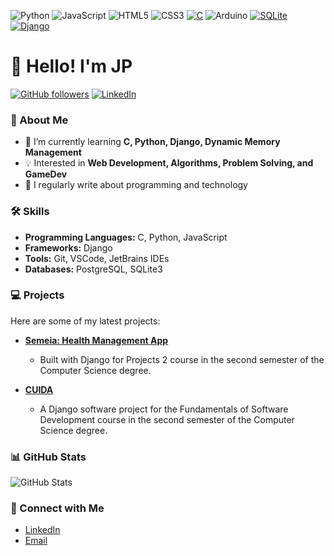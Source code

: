 ![Python](https://img.shields.io/badge/python-3670A0?style=for-the-badge&logo=python&logoColor=ffdd54)
![JavaScript](https://img.shields.io/badge/javascript-%23323330.svg?style=for-the-badge&logo=javascript&logoColor=%23F7DF1E)
![HTML5](https://img.shields.io/badge/html5-%23E34F26.svg?style=for-the-badge&logo=html5&logoColor=white)
![CSS3](https://img.shields.io/badge/css3-%231572B6.svg?style=for-the-badge&logo=css3&logoColor=white)
[![C](https://img.shields.io/badge/C-00599C?logo=c&logoColor=white)](#)
![Arduino](https://img.shields.io/badge/Arduino-00979D?style=for-the-badge&logo=Arduino&logoColor=white)
[![SQLite](https://img.shields.io/badge/SQLite-%2307405e.svg?logo=sqlite&logoColor=white)](#)
[![Django](https://img.shields.io/badge/Django-%23092E20.svg?logo=django&logoColor=white)](#)

# 👋 Hello! I'm JP

[![GitHub followers](https://img.shields.io/github/followers/Jp-moraiss?label=Follow&style=social)](https://github.com/Jp-moraiss)
[![LinkedIn](https://img.shields.io/badge/LinkedIn-Connect-blue)](https://www.linkedin.com/in/pedro-morais-7b05942b7/)

### 🚀 About Me

- 🌱 I’m currently learning **C, Python, Django, Dynamic Memory Management**
- 💡 Interested in **Web Development, Algorithms, Problem Solving, and GameDev**
- 📝 I regularly write about programming and technology

### 🛠️ Skills

- **Programming Languages:** C, Python, JavaScript
- **Frameworks:** Django
- **Tools:** Git, VSCode, JetBrains IDEs
- **Databases:** PostgreSQL, SQLite3

### 💻 Projects

Here are some of my latest projects:

- **[Semeia: Health Management App](https://github.com/lavasilva/Semeia)**
  - Built with Django for Projects 2 course in the second semester of the Computer Science degree.

- **[CUIDA](https://github.com/Jeraross/CUIDA/)**
  - A Django software project for the Fundamentals of Software Development course in the second semester of the Computer Science degree.

### 📊 GitHub Stats

![GitHub Stats](https://github-readme-stats.vercel.app/api?username=Jp-moraiss&show_icons=true&theme=radical)

### 🔗 Connect with Me

- [LinkedIn](https://www.linkedin.com/in/pedro-morais-7b05942b7/)
- [Email](mailto:jpamorais3011@gmail.com)
